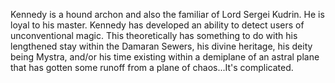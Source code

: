 Kennedy is a hound archon and also the familiar of Lord Sergei Kudrin.  He is loyal to his master.  Kennedy has developed an ability to detect users of unconventional magic.  This theoretically has something to do with his lengthened stay within the Damaran Sewers, his divine heritage, his deity being Mystra, and/or his time existing within a demiplane of an astral plane that has gotten some runoff from a plane of chaos...It's complicated.
